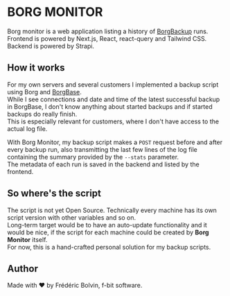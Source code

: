 # BORG MONITOR

Borg monitor is a web application listing a history of [BorgBackup](https://www.borgbackup.org/) runs.  
Frontend is powered by Next.js, React, react-query and Tailwind CSS.
Backend is powered by Strapi.  

## How it works

For my own servers and several customers I implemented a backup script using Borg and [BorgBase](https://www.borgbase.com/).  
While I see connections and date and time of the latest successful backup in BorgBase, I don't know anything about started backups and if started backups do really finish.  
This is especially relevant for customers, where I don't have access to the actual log file.

With Borg Monitor, my backup script makes a `POST` request before and after every backup run, also transmitting the last few lines of the log file containing the summary provided by the `--stats` parameter.  
The metadata of each run is saved in the backend and listed by the frontend.

## So where's the script

The script is not yet Open Source. Technically every machine has its own script version with other variables and so on.  
Long-term target would be to have an auto-update functionality and it would be nice, if the script for each machine could be created by **Borg Monitor** itself.  
For now, this is a hand-crafted personal solution for my backup scripts.

## Author

Made with ❤️ by Frédéric Bolvin, f-bit software.